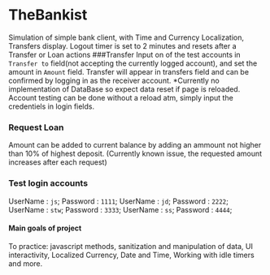 # TheBankist
Simulation of simple bank client, with Time and Currency Localization, Transfers display. Logout timer is set to 2 minutes and resets after a Transfer or Loan actions
###Transfer
Input on of the test accounts in `Transfer to` field(not accepting the currently logged account), and set the amount in `Amount` field.
Transfer will appear in transfers field and can be confirmed by logging in as the receiver account. 
*Currently no implementation of DataBase so expect data reset if page is reloaded. Account testing can be done without a reload atm, simply input the credentiels in
login fields.

### Request Loan
Amount can be added to current balance by adding an ammount not higher than 10% of highest deposit. (Currently known issue, the requested amount increases after each request)

### Test login accounts
UserName : `js`;
Password : `1111`;
UserName : `jd`;
Password : `2222`;
UserName : `stw`;
Password : `3333`;
UserName : `ss`;
Password : `4444`;

#### Main goals of project
To practice: javascript methods, sanitization and manipulation of data, UI interactivity, Localized Currency, Date and Time, Working with idle timers and more.
